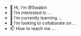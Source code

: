 - 👋 Hi, I’m @Swabin
- 👀 I’m interested in ...
- 🌱 I’m currently learning ...
- 💞️ I’m looking to collaborate on ...
- 📫 How to reach me ...

<!---
Swabin/Swabin is a ✨ special ✨ repository because its `README.md` (this file) appears on your GitHub profile.
You can click the Preview link to take a look at your changes.
--->
